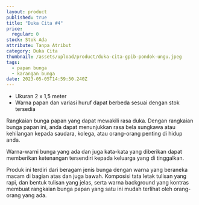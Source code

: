 ```yaml
---
layout: product
published: true
title: "Duka Cita #4"
price:
  regular: 0
stock: Stok Ada
attribute: Tanpa Atribut
category: Duka Cita
thumbnail: /assets/upload/product/duka-cita-gpib-pondok-ungu.jpeg
tags:
  - papan bunga
  - karangan bunga
date: 2023-05-05T14:59:50.240Z
---
```

* Ukuran 2 x 1,5 meter
* Warna papan dan variasi huruf dapat berbeda sesuai dengan stok tersedia

Rangkaian bunga papan yang dapat mewakili rasa duka. Dengan rangkaian bunga papan ini, anda dapat menunjukkan rasa bela sungkawa atau kehilangan kepada saudara, kolega, atau orang-orang penting di hidup anda.

Warna-warni bunga yang ada dan juga kata-kata yang diberikan dapat memberikan ketenangan tersendiri kepada keluarga yang di tinggalkan.

Produk ini terdiri dari beragam jenis bunga dengan warna yang beraneka macam di bagian atas dan juga bawah. Komposisi tata letak tulisan yang rapi, dan bentuk tulisan yang jelas, serta warna background yang kontras membuat rangkaian bunga papan yang satu ini mudah terlihat oleh orang-orang yang ada.